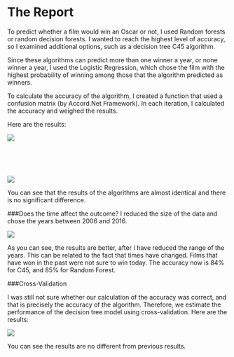 # The Report

To predict whether a film would win an Oscar or not, I used Random forests or random decision forests. I wanted to reach the highest level of accuracy, so I examined additional options, such as a decision tree C45 algorithm.

Since these algorithms can predict more than one winner a year, or none winner a year, I  used the Logistic Regression, which chose the film with the highest probability of winning among those that the algorithm predicted as winners.

To calculate the accuracy of the algorithm, I created a function that used a confusion matrix (by Accord.Net Framework). 
In each iteration, I calculated the accuracy and weighed the results. 

Here are the results:

<img src="~/Images/g1.png" />

<br /><br /><br />

<img class="img3" src="~/Images/g3.png" />


You can see that the results of the algorithms are almost identical and there is no significant difference.

###Does the time affect the outcome? 
I reduced the size of the data and chose the years between 2006 and 2016.

<img class="img2" src="~/Images/g4.png" />

As you can see, the results are better, after I have reduced the range of the years. This can be related to the fact that times have changed. Films that have won in the past were not sure to win today. The accuracy now is 84% for C45, and 85% for Random Forest.

###Cross-Validation

I was still not sure whether our calculation of the accuracy was correct, and that is precisely the accuracy of the algorithm. Therefore, we estimate the performance of the decision tree model using cross-validation. Here are the results:

<img  class="img2" src="~/Images/g5.jpg" />

You can see the results are no different from previous results.
